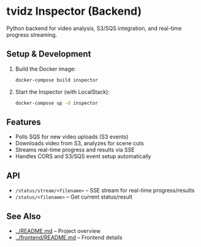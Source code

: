 # tvidz Inspector (Backend)

Python backend for video analysis, S3/SQS integration, and real-time progress streaming.

## Setup & Development

1. Build the Docker image:
   ```sh
   docker-compose build inspector
   ```
2. Start the Inspector (with LocalStack):
   ```sh
   docker-compose up -d inspector
   ```

## Features
- Polls SQS for new video uploads (S3 events)
- Downloads video from S3, analyzes for scene cuts
- Streams real-time progress and results via SSE
- Handles CORS and S3/SQS event setup automatically

## API
- `/status/stream/<filename>` – SSE stream for real-time progress/results
- `/status/<filename>` – Get current status/result

## See Also
- [../README.md](../README.md) – Project overview
- [../frontend/README.md](../frontend/README.md) – Frontend details 